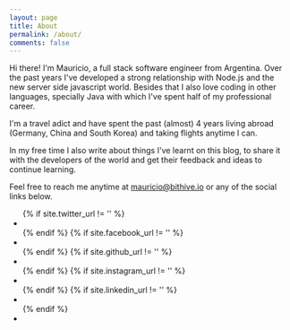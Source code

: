 ```yaml
---
layout: page
title: About
permalink: /about/
comments: false
---
```


Hi there! I'm Mauricio, a full stack software engineer from Argentina. Over the past years I've developed a strong
relationship with Node.js and the new server side javascript world. Besides that I also love coding in other languages, 
specially Java with which I've spent half of my professional career.

I'm a travel adict and have spent the past (almost) 4 years living abroad (Germany, China and South Korea) and taking 
flights anytime I can.

In my free time I also write about things I've learnt on this blog, to share it with the developers of the world and 
get their feedback and ideas to continue learning.

Feel free to reach me anytime at <a href="mailto:mauricio@bithive.io">mauricio@bithive.io</a> or any of the social links below.

<ul class="social about">
    {% if site.twitter_url != '' %}<li><a href="{{ site.twitter_url }}" class="twitter" target="_blank"><i class="fa fa-twitter"></i></a></li>{% endif %}
    {% if site.facebook_url != '' %}<li><a href="{{ site.facebook_url }}" class="facebook" target="_blank"><i class="fa fa-facebook"></i></a></li>{% endif %}
    {% if site.github_url != '' %}<li><a href="{{ site.github_url }}" class="github" target="_blank"><i class="fa fa-github-alt"></i></a></li>{% endif %}
    {% if site.instagram_url != '' %}<li><a href="{{ site.instagram_url }}" class="instagram" target="_blank"><i class="fa fa-instagram"></i></a></li>{% endif %}
    {% if site.linkedin_url != '' %}<li><a href="{{ site.linkedin_url }}" class="linkedin" target="_blank"><i class="fa fa-linkedin"></i></a></li>{% endif %}
    <li><a href="{{ site.baseurl }}/feed.xml" class="rss" target="_blank"><i class="fa fa-rss"></i></a></li>
</ul>
